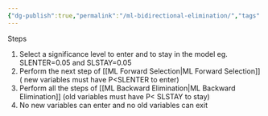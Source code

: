 ```yaml
---
{"dg-publish":true,"permalink":"/ml-bidirectional-elimination/","tags":["notes"],"created":"2024-06-28T11:53:55.197+05:30","updated":"2024-07-06T19:52:37.477+05:30"}
---
```


Steps
1. Select a significance level to enter and to stay in the model
   eg. SLENTER=0.05 and SLSTAY=0.05
2. Perform the next step of [[ML Forward Selection\|ML Forward Selection]] ( new variables must have P<SLENTER to enter)
3. Perform all the steps of [[ML Backward Elimination\|ML Backward Elimination]] (old variables must have P< SLSTAY to stay)
4. No new variables can enter and no old variables can exit
